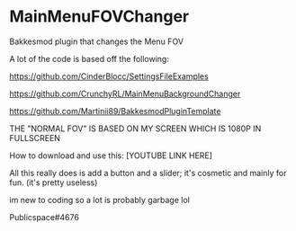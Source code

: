 # MainMenuFOVChanger
Bakkesmod plugin that changes the Menu FOV

A lot of the code is based off the following:

https://github.com/CinderBlocc/SettingsFileExamples

https://github.com/CrunchyRL/MainMenuBackgroundChanger

https://github.com/Martinii89/BakkesmodPluginTemplate

THE "NORMAL FOV" IS BASED ON MY SCREEN WHICH IS 1080P IN FULLSCREEN


How to download and use this: [YOUTUBE LINK HERE]

All this really does is add a button and a slider; it's cosmetic and mainly for fun. (it's pretty useless)

im new to coding so a lot is probably garbage lol

Publicspace#4676
